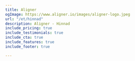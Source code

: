 ```yaml
---
title: Aligner
ogImage: https://www.aligner.io/images/aligner-logo.jpeg
url: "/et/hinnad"
description: Aligner - Hinnad
include_pricing: true
include_testimonials: true
include_cta: true
include_features: true
include_footer: true

---
```

